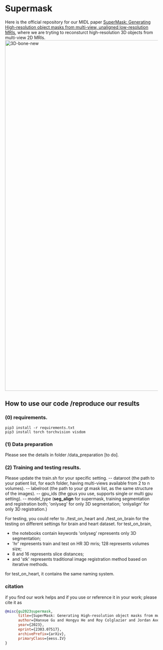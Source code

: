 # Supermask

Here is the official repository for our MIDL paper [SuperMask: Generating High-resolution object masks from multi-view, unaligned low-resolution MRIs](https://arxiv.org/abs/2303.07517), where we are tryting to reconsturct high-resolution 3D objects from multi-view 2D MRIs.
<img width="1150" alt="3D-bone-new" src="https://github.com/mazurowski-lab/Supermask/assets/39239103/fd697d99-407d-43b3-9375-d72b6bb2ace3">

## How to use our code /reproduce our results
### (0) requirements.
```
pip3 install -r requirements.txt
pip3 install torch torchvision visdom
```

### (1) Data preparation
Please see the details in folder /data_preparation [to do].

### (2) Training and testing results.
Please update the train.sh for your specific setting. 
-- dataroot (the path to your patient list, for each folder, having multi-views available from 2 to n volumes).
-- labelroot (the path to your gt mask list, as the same structure of the images).
-- gpu_ids (the gpus you use, supports single or multi gpu setting).
-- model_type (**seg_align** for supermask, training segmentation and registration both; 'onlyseg' for only 3D segmentation; 'onlyalign' for only 3D registration.)

For testing, you could refer to ./test_on_heart and ./test_on_brain for the testing on different settings for brain and heart dataset.
for test_on_brain, 
- the notebooks contain keywords 'onlyseg' represents only 3D segmentation;
- 'hr' represents train and test on HR 3D mris; 128 represents volumes size;
- 8 and 16 represents slice distances;
- and 'stk' represents traditional image registration method based on iterative methods.

for test_on_heart, it contains the same naming system.

### citation
if you find our work helps and if you use or reference it in your work; please cite it as
```bib
@misc{gu2023supermask,
      title={SuperMask: Generating High-resolution object masks from multi-view, unaligned low-resolution MRIs}, 
      author={Hanxue Gu and Hongyu He and Roy Colglazier and Jordan Axelrod and Robert French and Maciej A Mazurowski},
      year={2023},
      eprint={2303.07517},
      archivePrefix={arXiv},
      primaryClass={eess.IV}
}
```


 
